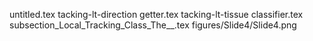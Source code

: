 untitled.tex
tacking-lt-direction getter.tex
tacking-lt-tissue classifier.tex
subsection_Local_Tracking_Class_The__.tex
figures/Slide4/Slide4.png
